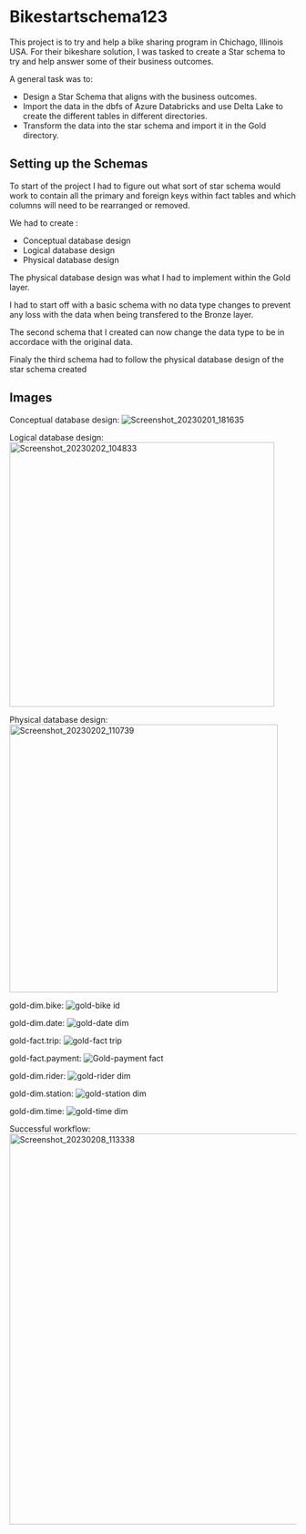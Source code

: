 # Bikestartschema123 

This project is to try and help a bike sharing program in Chichago, Illinois USA. For their bikeshare solution, I was tasked to create a Star schema to try and help 
answer some of their business outcomes.

A general task was to:

* Design a Star Schema that aligns with the business outcomes.
* Import the data in the dbfs of Azure Databricks and use Delta Lake to create the different tables in different directories.
* Transform the data into the star schema and import it in the Gold directory.

## Setting up the Schemas

To start of the project I had to figure out what sort of star schema would work to contain all the primary and foreign keys within fact tables and which columns will need to be rearranged or removed.

We had to create :

* Conceptual database design 
* Logical database design 
* Physical database design 

The physical database design was what I had to implement within the Gold layer.

I had to start off with a basic schema with no data type changes to prevent any loss with the data when being transfered to the Bronze layer.

The second schema that I created can now change the data type to be in accordace with the original data.

Finaly the third schema had to follow the physical database design of the star schema created

## Images

Conceptual database design:
![Screenshot_20230201_181635](https://user-images.githubusercontent.com/113461257/217527908-6a600cfa-b3d9-4878-969d-4e4bdc1ca584.png)


Logical database design:
<img width="465" alt="Screenshot_20230202_104833" src="https://user-images.githubusercontent.com/113461257/217527760-1d938049-03e6-46e5-80ae-592d78e0eecf.png">


Physical database design:
<img width="471" alt="Screenshot_20230202_110739" src="https://user-images.githubusercontent.com/113461257/217527842-a436a793-b414-4941-9817-9dd541af02fb.png">



gold-dim.bike:
![gold-bike id](https://user-images.githubusercontent.com/113461257/217528328-683fcba8-09f1-4484-b19f-f48949483dff.png)


gold-dim.date:
![gold-date dim](https://user-images.githubusercontent.com/113461257/217528431-3e511320-600f-4c33-957a-0d36c9f5db98.png)


gold-fact.trip:
![gold-fact trip](https://user-images.githubusercontent.com/113461257/217528522-b87bbe98-f098-4a62-94b0-97beaa0f72a3.png)


gold-fact.payment:
![Gold-payment fact](https://user-images.githubusercontent.com/113461257/217528648-c0a9cb1e-4b92-46f7-8b61-48fad7fe1ef2.png)


gold-dim.rider:
![gold-rider dim](https://user-images.githubusercontent.com/113461257/217528707-a6140107-0635-439c-ba1e-a9767e726fb6.png)


gold-dim.station:
![gold-station dim](https://user-images.githubusercontent.com/113461257/217528770-7bb07a88-5ab0-4761-aa7f-4a062e44ff18.png)


gold-dim.time:
![gold-time dim](https://user-images.githubusercontent.com/113461257/217528971-76f95cc5-1fd4-4542-ae48-0ea39bc73d7b.png)



Successful workflow:
<img width="687" alt="Screenshot_20230208_113338" src="https://user-images.githubusercontent.com/113461257/217529086-1a53fd69-9735-4e10-a0f8-b4a7354e3f72.png">


